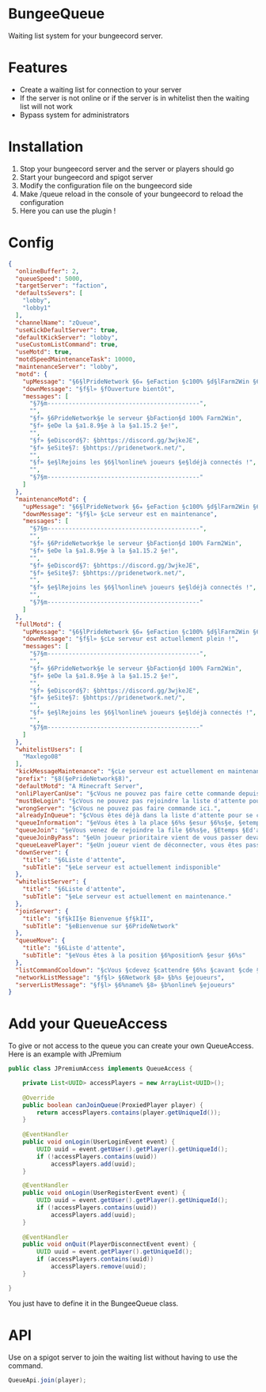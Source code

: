 # BungeeQueue

Waiting list system for your bungeecord server.

# Features

* Create a waiting list for connection to your server
* If the server is not online or if the server is in whitelist then the waiting list will not work
* Bypass system for administrators

# Installation

1. Stop your bungeecord server and the server or players should go
2. Start your bungeecord and spigot server
3. Modify the configuration file on the bungeecord side
4. Make /queue reload in the console of your bungeecord to reload the configuration
5. Here you can use the plugin !

# Config
```json
{
  "onlineBuffer": 2,
  "queueSpeed": 5000,
  "targetServer": "faction",
  "defaultsSevers": [
    "lobby",
    "lobby1"
  ],
  "channelName": "zQueue",
  "useKickDefaultServer": true,
  "defaultKickServer": "lobby",
  "useCustomListCommand": true,
  "useMotd": true,
  "motdSpeedMaintenanceTask": 10000,
  "maintenanceServer": "lobby",
  "motd": {
    "upMessage": "§6§lPrideNetwork §6✭ §eFaction §c100% §d§lFarm2Win §6✭ §7(§e1.8§7)",
    "downMessage": "§f§l» §fOuverture bientôt",
    "messages": [
      "§7§m-------------------------------------------",
      "",
      "§f» §6PrideNetwork§e le serveur §bFaction§d 100% Farm2Win",
      "§f» §eDe la §a1.8.9§e à la §a1.15.2 §e!",
      "",
      "§f» §eDiscord§7: §bhttps://discord.gg/3wjkeJE",
      "§f» §eSite§7: §bhttps://pridenetwork.net/",
      "",
      "§f» §e§lRejoins les §6§l%online% joueurs §e§ldéjà connectés !",
      "",
      "§7§m-------------------------------------------"
    ]
  },
  "maintenanceMotd": {
    "upMessage": "§6§lPrideNetwork §6✭ §eFaction §c100% §d§lFarm2Win §6✭ §7(§e1.8§7)",
    "downMessage": "§f§l» §cLe serveur est en maintenance",
    "messages": [
      "§7§m-------------------------------------------",
      "",
      "§f» §6PrideNetwork§e le serveur §bFaction§d 100% Farm2Win",
      "§f» §eDe la §a1.8.9§e à la §a1.15.2 §e!",
      "",
      "§f» §eDiscord§7: §bhttps://discord.gg/3wjkeJE",
      "§f» §eSite§7: §bhttps://pridenetwork.net/",
      "",
      "§f» §e§lRejoins les §6§l%online% joueurs §e§ldéjà connectés !",
      "",
      "§7§m-------------------------------------------"
    ]
  },
  "fullMotd": {
    "upMessage": "§6§lPrideNetwork §6✭ §eFaction §c100% §d§lFarm2Win §6✭ §7(§e1.8§7)",
    "downMessage": "§f§l» §cLe serveur est actuellement plein !",
    "messages": [
      "§7§m-------------------------------------------",
      "",
      "§f» §6PrideNetwork§e le serveur §bFaction§d 100% Farm2Win",
      "§f» §eDe la §a1.8.9§e à la §a1.15.2 §e!",
      "",
      "§f» §eDiscord§7: §bhttps://discord.gg/3wjkeJE",
      "§f» §eSite§7: §bhttps://pridenetwork.net/",
      "",
      "§f» §e§lRejoins les §6§l%online% joueurs §e§ldéjà connectés !",
      "",
      "§7§m-------------------------------------------"
    ]
  },
  "whitelistUsers": [
    "Maxlego08"
  ],
  "kickMessageMaintenance": "§cLe serveur est actuellement en maintenance",
  "prefix": "§8(§ePrideNetwork§8)",
  "defaultMotd": "A Minecraft Server",
  "onliPlayerCanUse": "§cVous ne pouvez pas faire cette commande depuis la console.",
  "mustBeLogin": "§cVous ne pouvez pas rejoindre la liste d'attente pour le moment.",
  "wrongServer": "§cVous ne pouvez pas faire commande ici.",
  "alreadyInQueue": "§cVous êtes déjà dans la liste d'attente pour se connecter au serveur.",
  "queueInformation": "§eVous êtes à la place §6%s §esur §6%s§e, §etemps §ed'attente §eestité §eà §6%s§e.",
  "queueJoin": "§eVous venez de rejoindre la file §6%s§e, §Etemps §Ed'attente §eestimé §à §6%s§e.",
  "queueJoinByPass": "§eUn joueur prioritaire vient de vous passer devant.",
  "queueLeavePlayer": "§eUn joueur vient de déconnecter, vous êtes passez à la position §6%s §esur §6%s§e.",
  "downServer": {
    "title": "§6Liste d'attente",
    "subTitle": "§eLe serveur est actuellement indisponible"
  },
  "whitelistServer": {
    "title": "§6Liste d'attente",
    "subTitle": "§eLe serveur est actuellement en maintenance."
  },
  "joinServer": {
    "title": "§f§kII§e Bienvenue §f§kII",
    "subTitle": "§eBienvenue sur §6PrideNetwork"
  },
  "queueMove": {
    "title": "§6Liste d'attente",
    "subTitle": "§eVous êtes à la position §6%position% §esur §6%s"
  },
  "listCommandCooldown": "§cVous §cdevez §cattendre §6%s §cavant §cde §cfaire §ccette §ccommande.",
  "networkListMessage": "§f§l> §6Network §8» §b%s §ejoueurs",
  "serverListMessage": "§f§l> §6%name% §8» §b%online% §ejoueurs"
}
```

# Add your QueueAccess

To give or not access to the queue you can create your own QueueAccess. Here is an example with JPremium
```java
public class JPremiumAccess implements QueueAccess {

	private List<UUID> accessPlayers = new ArrayList<UUID>();
	
	@Override
	public boolean canJoinQueue(ProxiedPlayer player) {
		return accessPlayers.contains(player.getUniqueId());
	}
	
	@EventHandler
	public void onLogin(UserLoginEvent event) {
		UUID uuid = event.getUser().getPlayer().getUniqueId();
		if (!accessPlayers.contains(uuid))
			accessPlayers.add(uuid);
	}

	@EventHandler
	public void onLogin(UserRegisterEvent event) {
		UUID uuid = event.getUser().getPlayer().getUniqueId();
		if (!accessPlayers.contains(uuid))
			accessPlayers.add(uuid);
	}
	
	@EventHandler
	public void onQuit(PlayerDisconnectEvent event) {
		UUID uuid = event.getPlayer().getUniqueId();
		if (accessPlayers.contains(uuid))
			accessPlayers.remove(uuid);
	}

}
```
You just have to define it in the BungeeQueue class.

# API
Use on a spigot server to join the waiting list without having to use the command.
```java
QueueApi.join(player);
```
